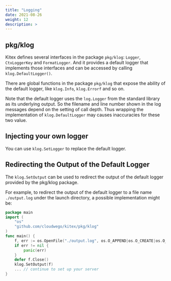 ```yaml
---
title: "Logging"
date: 2021-08-26
weight: 12
description: >
---
```


## pkg/klog

Kitex defines several interfaces in the package `pkg/klog`: `Logger`, `CtxLoggerKey` and `FormatLogger`. And it provides a default logger that implements those interfaces and can be accessed by calling `klog.DefaultLogger()`.

There are global functions in the package `pkg/klog` that expose the ability of the default logger, like `klog.Info`, `klog.Errorf` and so on.

Note that the default logger uses the `log.Logger` from the standard library as its underlying output. So the filename and line number shown in the log messages depend on the setting of call depth. Thus wrapping the implementation of `klog.DefaultLogger` may causes inaccuracies for these two value.

## Injecting your own logger

You can use `klog.SetLogger` to replace the default logger.


## Redirecting the Output of the Default Logger

The `klog.SetOutput` can be used to redirect the output of the default logger provided by the pkg/klog package.

For example, to redirect the output of the default logger to a file name `./output.log` under the launch directory, a possible implementation might be:

```go
package main
import (
    "os"
    "github.com/cloudwego/kitex/pkg/klog"
)
func main() {
    f, err := os.OpenFile("./output.log", os.O_APPEND|os.O_CREATE|os.O_WRONLY, 0644)
    if err != nil {
    	panic(err)
    }
    defer f.Close()
    klog.SetOutput(f)
    ... // continue to set up your server
}
```

